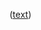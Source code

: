 ([text](https://www.google.com/search?q=facebook&oq=face&aqs=chrome.0.0j69i57j0l5j69i65.943j0j7&sourceid=chrome&ie=UTF-8))
